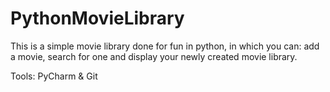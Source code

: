  # PythonMovieLibrary

This is a simple movie library done for fun in python, in which you can: add a movie, search for one and display your newly created movie library.

Tools: PyCharm & Git

     




